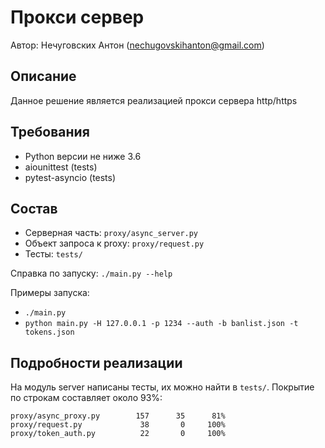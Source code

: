 # Прокси сервер

Автор: Нечуговских Антон (nechugovskihanton@gmail.com)

## Описание
Данное решение является реализацией прокси сервера http/https

## Требования
* Python версии не ниже 3.6
* aiounittest (tests)
* pytest-asyncio (tests)

## Состав
* Серверная часть: `proxy/async_server.py`
* Объект запроса к proxy: `proxy/request.py`
* Тесты: `tests/`

Справка по запуску: `./main.py --help`

Примеры запуска:
* `./main.py` 
* `python main.py -H 127.0.0.1 -p 1234 --auth -b banlist.json -t tokens.json`

## Подробности реализации

На модуль server написаны тесты, их можно найти в `tests/`.
Покрытие по строкам составляет около 93%:

    proxy/async_proxy.py        157      35      81% 
    proxy/request.py             38       0     100%
    proxy/token_auth.py          22       0     100%